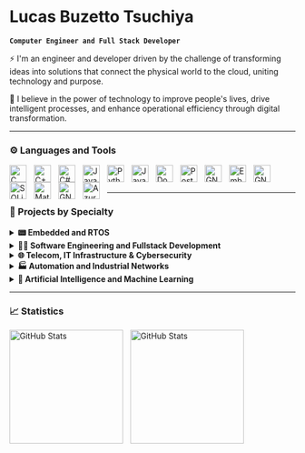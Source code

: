 #  Lucas Buzetto Tsuchiya

**`Computer Engineer and Full Stack Developer`**

⚡ I'm an engineer and developer driven by the challenge of transforming ideas into solutions that connect the physical world to the cloud, uniting technology and purpose.

🚀 I believe in the power of technology to improve people's lives, drive intelligent processes, and enhance operational efficiency through digital transformation.

<p align="left">

---

### ⚙ Languages and Tools
<!-- https://icongr.am/devicon -->
<!-- https://devicon.dev/ -->
<img 
    align="left" 
    alt="C"
    title="C" 
    width="30px" 
    style="padding-right: 10px;" 
    src="https://icongr.am/devicon/c-original.svg?size=128&color=1a1919" 
/>
<img 
    align="left" 
    alt="C++" 
    title="C++"
    width="30px" 
    style="padding-right: 10px;" 
    src="https://icongr.am/devicon/cplusplus-original.svg?size=128&color=1a1919" 
/>
<img 
    align="left" 
    alt="C#"
    title="C#" 
    width="30px" 
    style="padding-right: 10px;" 
    src="https://icongr.am/devicon/csharp-original.svg?size=128&color=1a1919" 
/>
<img 
    align="left" 
    alt="Java"
    title="Java" 
    width="30px" 
    style="padding-right: 10px;" 
    src="https://icongr.am/devicon/java-original.svg?size=128&color=1a1919" 
/>
<img 
    align="left" 
    alt="Python" 
    title="Python"
    width="30px" 
    style="padding-right: 10px;" 
    src="https://cdn.jsdelivr.net/gh/devicons/devicon@latest/icons/python/python-original.svg" 
/>
<img 
    align="left" 
    alt="JavaScript" 
    title="JavaScript"
    width="30px" 
    style="padding-right: 10px;" 
    src="https://cdn.jsdelivr.net/gh/devicons/devicon@latest/icons/javascript/javascript-original.svg" 
/>

<img 
    align="left" 
    alt="Docker" 
    title="Docker"
    width="30px" 
    style="padding-right: 10px;" 
    src="https://icongr.am/devicon/docker-original.svg?size=128&color=currentColor" 
/>
<img 
    align="left" 
    alt="PostgreSQL" 
    title="PostgreSQL"
    width="30px" 
    style="padding-right: 10px;" 
    src="https://icongr.am/devicon/postgresql-original.svg?size=128&color=currentColor" 
/>
<img 
    align="left" 
    alt="GNU Linux" 
    title="GNU Linux"
    width="30px" 
    style="padding-right: 10px;" 
    src="https://icongr.am/devicon/linux-original.svg?size=128&color=currentColor" 
/>

<img 
    align="left" 
    alt="Embedded C" 
    title="Embedded C"
    width="30px" 
    style="padding-right: 10px;" 
    src="https://cdn.jsdelivr.net/gh/devicons/devicon@latest/icons/embeddedc/embeddedc-plain-wordmark.svg" 
/>

<img 
    align="left" 
    alt="GNU Linux" 
    title="GNU Linux"
    width="30px" 
    style="padding-right: 10px;" 
    src="https://cdn.jsdelivr.net/gh/devicons/devicon@latest/icons/dotnetcore/dotnetcore-original.svg" 
/>

<img 
    align="left" 
    alt="SQLite" 
    title="SQLite"
    width="30px" 
    style="padding-right: 10px;" 
    src="https://cdn.jsdelivr.net/gh/devicons/devicon@latest/icons/sqlite/sqlite-original.svg" 
/>

<img 
    align="left" 
    alt="Matlab" 
    title="Matlab"
    width="30px" 
    style="padding-right: 10px;" 
    src="https://cdn.jsdelivr.net/gh/devicons/devicon@latest/icons/matlab/matlab-original.svg" 
/>

<img 
    align="left" 
    alt="GNU Linux" 
    title="GNU Linux"
    width="30px" 
    style="padding-right: 10px;" 
    src="https://cdn.jsdelivr.net/gh/devicons/devicon@latest/icons/gitlab/gitlab-original.svg" 
/>

<img 
    align="left" 
    alt="Azure" 
    title="Azure"
    width="30px" 
    style="padding-right: 10px;" 
    src="https://cdn.jsdelivr.net/gh/devicons/devicon@latest/icons/azure/azure-original.svg" 
/>

          
     
          
<br/>
<br/>


<!--
<details>
<summary style="font-size:1.25em;"><strong>📂 Projects by Specialty </strong></summary> 
-->
---
### 📂 Projects by Specialty


<details>
<summary><strong> 📟 Embedded and RTOS</strong></summary>

- **[Irrigation System Control and Monitoring](https://github.com/seuusuario/projeto1)**  
  Embedded system in C for controlling, monitoring, and activating irrigation systems. Includes sensor interfacing, actuator control, and task scheduling with RTOS.  
  `C · RTOS · EK-TM4C1294XL · Sensor Interfaces · Relay Control`

- **[Industrial Protocol Edge Gateway](https://github.com/seuusuario/projeto2)**  
  Smart edge device with Modbus, OPC-UA, and MQTT support using RTOS on EK-TM4C1294XL. Designed for industrial connectivity and protocol bridging.  
  `C · RTOS · EK-TM4C1294XL · Modbus TCP/RTU · OPC-UA · MQTT`

- **[Autonomous Vehicle Control with RTOS](https://github.com/seuusuario/projeto3)**  
  Embedded RTOS application in C on EK-TM4C1294XL to control an external autonomous vehicle simulator. Handles task scheduling, sensor input processing, and actuator command generation.  
  `C · RTOS · EK-TM4C1294XL · Task Scheduling · Vehicle Simulation Control`

- **[Elevator Control with RTOS](https://github.com/seuusuario/projeto4)**  
  RTOS-based embedded controller on EK-TM4C1294XL interfacing with an elevator simulation. Manages floor selection, door operation, and safety routines using finite state machines.  
  `C · RTOS · EK-TM4C1294XL · Finite State Machine · Elevator Simulation Control`

- **[Smart IoT Device with Zephyr OS](https://github.com/seuusuario/projeto5)**  
  IoT node using Zephyr RTOS on ESP32 with cloud connectivity, sensor integration, and communication via MQTT.  
  `C · Zephyr OS · ESP32 · MQTT · BLE · Wi-Fi`

- **[Embedded Linux with Yocto on Raspberry Pi](https://github.com/seuusuario/projeto6)**  
  Custom Linux distribution built with Yocto Project for Raspberry Pi, featuring tailored packages, services, and system configuration.  
  `Yocto Project · Linux · Raspberry Pi · Bash · Systemd`

- **[Frequency Counter with RTOS](https://github.com/seuusuario/projeto7)**  
  Real-time frequency measurement system using RTOS on EK-TM4C1294XL. Captures and processes timer inputs with high precision.  
  `C · RTOS · EK-TM4C1294XL · Timer Peripherals · LCD Display`

- **[PID Control System with ESP8266](https://github.com/seuusuario/projeto8)**  
  Closed-loop PID controller implemented on ESP8266 with Wi-Fi monitoring and remote parameter tuning.  
  `C++ · Arduino Core · ESP8266 · PID Library · Web Interface`

- **[Agro 4.0 Automation with Arduino](https://github.com/seuusuario/projeto9)**  
  Smart farming prototype using Arduino for sensor data acquisition and actuator control in agricultural environments.  
  `C++ · Arduino · Soil Sensors · Relay Modules · LCD Display`

- **[RFID Tag Reader System](https://github.com/seuusuario/projeto10)**  
  RFID reader implemented with Arduino, interfacing to a Java server and MySQL database for inventory and access management.  
  `C++ · Arduino · Java · MySQL · Serial Communication`

</details>

<details>
<summary><strong> 👨‍💻 Software Engineering and Fullstack Development</strong></summary>

- **[Ateliê Management System](https://github.com/seuusuario/projeto1)**  
  Management system for the Laura Ferrari atelier, featuring order tracking, client management, and reporting with Java back-end and Angular front-end on Oracle Database.  
  `Java · Angular · Oracle Database`

- **[IoT Platform on AWS](https://github.com/seuusuario/projeto2)**  
  Cloud-based IoT platform built with Node.js back-end and React front-end, featuring device management, real-time monitoring, and AWS integration.  
  `Node.js · React · AWS IoT · AWS Lambda · DynamoDB`

- **[Miles Simulator on Azure](https://github.com/seuusuario/projeto3)**  
  Simulation tool for calculating loyalty program miles, implemented in C# with .NET Core and deployed on Azure Cloud services.  
  `C# · .NET Core · Azure App Service · Azure SQL`

- **[REST API CRUD Service](https://github.com/seuusuario/projeto4)**  
  Multi-language RESTful API service providing CRUD operations, with implementations in Java, Python, C#, and Node.js.  
  `Java · Python · C# · Node.js · REST · CRUD`

- **[SOAP Web Service](https://github.com/seuusuario/projeto5)**  
  SOAP-based web service with multi-language implementations for interoperability scenarios, built in Java, Python, C#, and Node.js.  
  `Java · Python · C# · Node.js · SOAP · WSDL`

- **[Webhook Handler Service](https://github.com/seuusuario/projeto6)**  
  Webhook endpoint service supporting event-driven integrations, developed in Java, Python, C#, and Node.js for versatile deployment.  
  `Java · Python · C# · Node.js · Webhooks · Event Handling`

- **[WebSocket Communication Service](https://github.com/seuusuario/projeto7)**  
  Real-time bidirectional communication service with WebSocket protocol, implemented in Java, Python, C#, and Node.js.  
  `Java · Python · C# · Node.js · WebSocket · Real-time Messaging`

- **[gRPC Service Implementation](https://github.com/seuusuario/projeto8)**  
  gRPC microservice with multi-language support, featuring high-performance communication and contract-first design in Java, Python, C#, and Node.js.  
  `Java · Python · C# · Node.js · gRPC · Protocol Buffers`

- **[E-commerce Mobile App](https://github.com/seuusuario/projeto9)**  
  Mobile application for e-commerce with user authentication, product catalog, cart, and payment integration.  
  `React Native · REST API · Payment Gateway`

- **[Miles App with Azure Integration](https://github.com/seuusuario/projeto10)**  
  Mobile application for managing loyalty program miles, featuring Azure integration for authentication, data storage, and cloud functions.  
  `React Native · Azure App Service · Azure Functions · Azure SQL`

</details>

<details>
<summary><strong> 🌐 Telecom, IT Infrastructure & Cybersecurity </strong></summary>

- **[5G and Wi-Fi Coexistence Parameter Simulator](https://github.com/seuusuario/projeto1)**  
  Simulator for analyzing coexistence parameters of 5G and Wi-Fi networks based on 3GPP standards. Supports scenario modeling and parameter tuning for interference studies.  
  `Matlab · 3GPP Specs · Simulation Models · Data Analysis`

- **[Wireshark Filters for Industrial Networks](https://github.com/seuusuario/projeto2)**  
  Custom Wireshark filter sets and dissector configurations for analyzing and troubleshooting industrial network protocols.  
  `Wireshark · Industrial Protocols · Filters · Troubleshooting`

- **[Network Design with Cisco Packet Tracer](https://github.com/seuusuario/projeto3)**  
  Network topology projects and labs designed using Cisco Packet Tracer for training and validation of routing, switching, and security configurations.  
  `Cisco Packet Tracer · Routing · Switching · Network Simulation`

- **[Wireless Network Analysis: HVAC Interference](https://github.com/seuusuario/projeto4)**  
  Study of air conditioning system interference on Wi-Fi signal quality, with measurement campaigns and statistical analysis.  
  `Wi-Fi · Spectrum Analysis · RF Measurements · Data Visualization`

- **[Cryptography Concepts and Implementations](https://github.com/seuusuario/projeto5)**  
  Exploration of cryptographic algorithms with sample implementations and demonstrations of symmetric, asymmetric, and hashing techniques.  
  `Python · Java · AES · RSA · SHA`

- **[Blockchain Fundamentals and Prototyping](https://github.com/seuusuario/projeto6)**  
  Blockchain technology exploration with smart contract prototypes and decentralized application demos.  
  `Ethereum · Solidity · JavaScript · Smart Contracts`

- **[Software Defined Networking (SDN) Projects](https://github.com/seuusuario/projeto7)**  
  SDN experiments and labs demonstrating controller-switch communication, network programmability, and flow rule management.  
  `OpenFlow · Mininet · Python · SDN Controllers`

- **[Antenna and Microwave Project Design](https://github.com/seuusuario/projeto8)**  
  Design and simulation of antennas and microwave components for wireless communications using specialized EM tools.  
  `CST · HFSS · MATLAB · RF Design`

- **[ISP Deployment with MikroTik](https://github.com/seuusuario/projeto9)**  
  Configuration of MikroTik routers for internet service provisioning, including PPPoE, VLANs, QoS, and network security.  
  `MikroTik RouterOS · PPPoE · VLAN · Firewall Rules`

- **[Penetration Testing and Security Assessment](https://github.com/seuusuario/projeto10)**  
  Hands-on pentest projects covering vulnerability scanning, exploitation, and reporting with industry-standard tools.  
  `Kali Linux · Metasploit · Nmap · Burp Suite`

</details>


<details>
<summary><strong>🏭 Automation and Industrial Networks </strong></summary>

- **[SCADA with WES and BACnet Drive](https://github.com/seuusuario/projeto1)**  
  Supervisory Control and Data Acquisition system integrating WES with BACnet drive communication for building automation and device control.  
  `WES · BACnet · SCADA · Building Automation · Device Control`

- **[SCADA with Elipse and Modbus Simulator](https://github.com/seuusuario/projeto2)**  
  SCADA system using Elipse platform interfaced with Modbus simulator for testing and development of industrial automation processes.  
  `Elipse SCADA · Modbus · Simulation · Industrial Automation`

- **[SCADA with SIMATIC WinCC, OPC-UA and S7](https://github.com/seuusuario/projeto3)**  
  Industrial SCADA project using SIMATIC WinCC with OPC-UA protocol and Siemens S7 PLC integration for real-time monitoring and control.  
  `SIMATIC WinCC · OPC-UA · Siemens S7 · PLC Integration · SCADA`

- **[SCADA with FactoryTalk and ControlLogix Simulator](https://github.com/seuusuario/projeto4)**  
  SCADA application built on FactoryTalk platform communicating with ControlLogix simulator for process monitoring and control validation.  
  `FactoryTalk · ControlLogix · SCADA · Simulation · Process Control`

- **[SCADA with Elipse Power and IEC61850 Simulator](https://github.com/seuusuario/projeto5)**  
  Energy management SCADA using Elipse Power integrated with IEC61850 simulator for substation automation testing.  
  `Elipse Power · IEC61850 · SCADA · Substation Automation · Simulation`

- **[CODESYS with WES Integration](https://github.com/seuusuario/projeto6)**  
  Automation project combining CODESYS PLC programming environment with WES SCADA system for enhanced control and monitoring.  
  `CODESYS · WES · PLC Programming · SCADA · Automation`

- **[PID Controllers Implementation](https://github.com/seuusuario/projeto7)**  
  Design and implementation of PID control algorithms for process control in embedded and industrial systems.  
  `PID Control · Embedded Systems · Control Algorithms · Process Automation`

- **[Substation Simulator with IEC61850](https://github.com/seuusuario/projeto8)**  
  Simulator for electrical substations based on IEC61850 standard for testing protection, control, and automation systems.  
  `IEC61850 · Substation Automation · Simulation · Protection Systems`

- **[PLC Ladder Logic Semaphore with Arduino](https://github.com/seuusuario/projeto9)**  
  Semaphore traffic light control implemented in ladder logic simulated on Arduino platform for educational purposes.  
  `Arduino · Ladder Logic · Traffic Control · PLC Simulation`

- **[Circuits and DC Converters](https://github.com/seuusuario/projeto10)**  
  Design and testing of electronic circuits and DC-DC converters for power electronics applications.  
  `Power Electronics · DC-DC Converters · Circuit Design · Simulation`

</details>

<details>
<summary><strong>🧠 Artificial Intelligence and Machine Learning </strong></summary>

- **[Object Detector with Deep Learning](https://github.com/seuusuario/projeto1)**  
  Implementation of object detection models using deep learning techniques with convolutional neural networks and transfer learning.  
  `Python · TensorFlow · Keras · CNN · Transfer Learning`

- **[Neural Networks](https://github.com/seuusuario/projeto2)**  
  Development and training of neural network architectures for classification and regression tasks in various datasets.  
  `Python · PyTorch · Neural Networks · Machine Learning · Data Science`

- **[Genetic Algorithms](https://github.com/seuusuario/projeto3)**  
  Exploration of genetic algorithm concepts for optimization problems including selection, crossover, and mutation strategies.  
  `Python · Evolutionary Algorithms · Optimization · Heuristics`

</details>

<!--
</details>
-->


---

### 📈 Statistics
<!-- https://github.com/anuraghazra/github-readme-stats -->

<p>
  <img 
    align="left" 
    alt="GitHub Stats" 
    height="200" 
    style="padding-right: 10px;" 
    src="https://github-readme-stats.vercel.app/api?username=lucasbtsuchiya&show_icons=true&include_all_commits=true" 
  />
<img 
      align="left" 
      alt="GitHub Stats" 
      height="200" 
      src="https://github-readme-stats.vercel.app/api/top-langs/?username=lucasbtsuchiya&layout=compact&custom_title=Technologies&langs_count=9" 
  />

</p>
